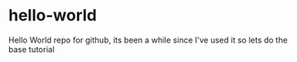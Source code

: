 # hello-world
Hello World repo for github, its been a while since I've used it so lets do the base tutorial
